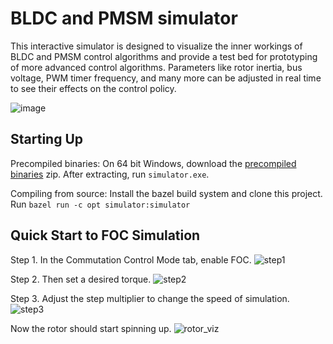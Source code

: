 BLDC and PMSM simulator
=====================
This interactive simulator is designed to visualize the inner workings of BLDC and PMSM control algorithms and provide a test bed for prototyping of more advanced control algorithms. Parameters like rotor inertia, bus voltage, PWM timer frequency, and many more can be adjusted in real time to see their effects on the control policy.

![image](https://user-images.githubusercontent.com/58680214/90294531-ab40ef00-de54-11ea-831c-d248d98dd388.png)

Starting Up
------------
Precompiled binaries: On 64 bit Windows, download the [precompiled binaries](https://github.com/biro-mark/motor_sim/releases/download/v0.01/biro_motor_simulator_win_x64.zip) zip. After extracting, run `simulator.exe`.

Compiling from source: Install the bazel build system and clone this project. Run `bazel run -c opt simulator:simulator`

Quick Start to FOC Simulation
-----------------
Step 1. In the Commutation Control Mode tab, enable FOC.
![step1](https://user-images.githubusercontent.com/58680214/90319559-4d211400-df07-11ea-91c7-7832133f5197.jpg)

Step 2. Then set a desired torque.
![step2](https://user-images.githubusercontent.com/58680214/90319557-4abeba00-df07-11ea-9ff2-dd814851287e.jpg)

Step 3. Adjust the step multiplier to change the speed of simulation. 
![step3](https://user-images.githubusercontent.com/58680214/90319558-4befe700-df07-11ea-85dc-260200905ad2.jpg)

Now the rotor should start spinning up.
![rotor_viz](https://user-images.githubusercontent.com/58680214/90319684-5494ed00-df08-11ea-8150-4654c97bdbc2.jpg)



